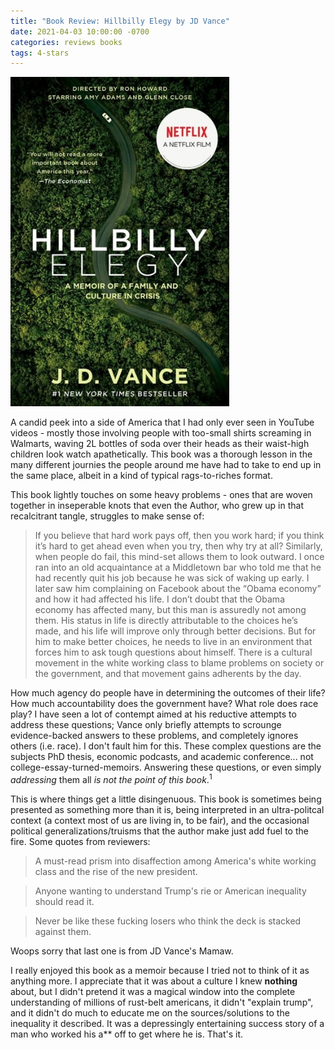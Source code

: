 ```yaml
---
title: "Book Review: Hillbilly Elegy by JD Vance"
date: 2021-04-03 10:00:00 -0700
categories: reviews books
tags: 4-stars
---
```

<img src="/assets/images/hillbilly-elegy.jpg" alt="Book cover for Hillbilly Elegy" width="350">

<i class="fas fa-star fa-lg"></i>
<i class="fas fa-star fa-lg"></i>
<i class="fas fa-star fa-lg"></i>
<i class="fas fa-star fa-lg"></i>
<i class="far fa-star fa-lg"></i>

A candid peek into a side of America that I had only ever seen in YouTube videos - mostly those involving people with too-small shirts screaming in Walmarts, waving 2L bottles of soda over their heads as their waist-high children look watch apathetically. This book was a thorough lesson in the many different journies the people around me have had to take to end up in the same place, albeit in a kind of typical rags-to-riches format.

This book lightly touches on some heavy problems - ones that are woven together in inseperable knots that even the Author, who grew up in that recalcitrant tangle, struggles to make sense of:

>If you believe that hard work pays off, then you work hard; if you think it’s hard to get ahead even when you try, then why try at all? Similarly, when people do fail, this mind-set allows them to look outward. I once ran into an old acquaintance at a Middletown bar who told me that he had recently quit his job because he was sick of waking up early. I later saw him complaining on Facebook about the “Obama economy” and how it had affected his life. I don’t doubt that the Obama economy has affected many, but this man is assuredly not among them. His status in life is directly attributable to the choices he’s made, and his life will improve only through better decisions. But for him to make better choices, he needs to live in an environment that forces him to ask tough questions about himself. There is a cultural movement in the white working class to blame problems on society or the government, and that movement gains adherents by the day.

How much agency do people have in determining the outcomes of their life? How much accountability does the government have? What role does race play? I have seen a lot of contempt aimed at his reductive attempts to address these questions; Vance only briefly attempts to scrounge evidence-backed answers to these problems, and completely ignores others (i.e. race). I don't fault him for this. These complex questions are the subjects PhD thesis, economic podcasts, and academic conference... not college-essay-turned-memoirs. Answering these questions, or even simply *addressing* them all *is not the point of this book*.<sup>1</sup>

This is where things get a little disingenuous. This book is sometimes being presented as something more than it is, being interpreted in an ultra-politcal context (a context most of us are living in, to be fair), and the occasional political generalizations/truisms that the author make just add fuel to the fire.  Some quotes from reviewers:

>A must-read prism into disaffection among America's white working class and the rise of the new president.

>Anyone wanting to understand Trump's rie or American inequality should read it.

>Never be like these fucking losers who think the deck is stacked against them.

Woops sorry that last one is from JD Vance's Mamaw.

I really enjoyed this book as a memoir because I tried not to think of it as anything more. I appreciate that it was about a culture I knew **nothing** about, but I didn't pretend it was a magical window into the complete understanding of millions of rust-belt americans, it didn't "explain trump", and it didn't do much to educate me on the sources/solutions to the inequality it described. It was a depressingly entertaining success story of a man who worked his a** off to get where he is. That's it.
